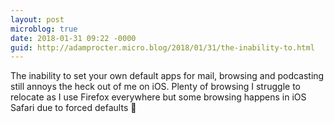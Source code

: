 ```yaml
---
layout: post
microblog: true
date: 2018-01-31 09:22 -0000
guid: http://adamprocter.micro.blog/2018/01/31/the-inability-to.html
---
```

The inability to set your own default apps for mail, browsing and podcasting still annoys the heck out of me on iOS. Plenty of browsing I struggle to relocate as I use Firefox everywhere but some browsing happens in iOS Safari due to forced defaults 🙁
